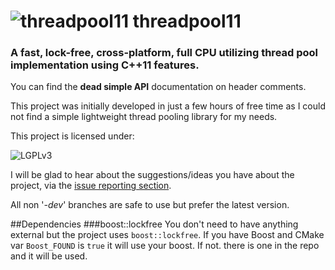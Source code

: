 ![threadpool11](https://raw2.github.com/metherealone/threadpool11/misc/img/logo.png)
threadpool11
==========

### A fast, lock-free, cross-platform, full CPU utilizing thread pool implementation using C++11 features.

You can find the **dead simple API** documentation on header comments.

This project was initially developed in just a few hours of free time as I could not find a simple lightweight thread pooling library for my needs.

This project is licensed under:

![LGPLv3](https://raw2.github.com/metherealone/threadpool11/misc/img/lgplv3-147x51.png)

I will be glad to hear about the suggestions/ideas you have about the project, via the [issue reporting section](https://github.com/tghosgor/threadpool11/issues).

All non '_-dev_' branches are safe to use but prefer the latest version.

##Dependencies
###boost::lockfree
You don't need to have anything external but the project uses `boost::lockfree`. If you have Boost and CMake var `Boost_FOUND` is `true` it will use your boost. If not. there is one in the repo and it will be used.
